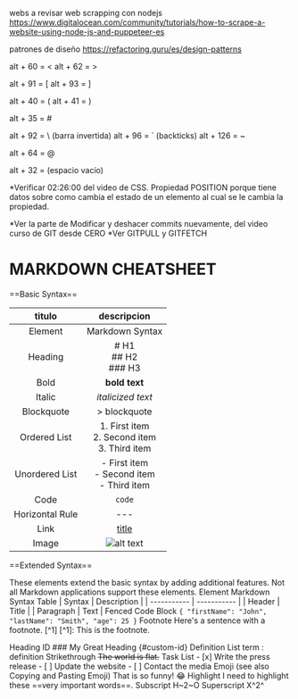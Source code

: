 webs a revisar
web scrapping con nodejs
https://www.digitalocean.com/community/tutorials/how-to-scrape-a-website-using-node-js-and-puppeteer-es

patrones de diseño
https://refactoring.guru/es/design-patterns



alt + 60 = <
alt + 62 = >

alt + 91 = [
alt + 93 = ]

alt + 40 = (
alt + 41 = )

alt + 35 = #

alt + 92 = \ (barra invertida)
alt + 96 = ` (backticks)
alt + 126 = ~

alt + 64 = @

alt + 32 =  (espacio vacío)

*Verificar 02:26:00 del video de CSS. Propiedad POSITION porque tiene datos sobre como cambia el estado de un elemento al cual se le cambia la propiedad.

*Ver la parte de Modificar y deshacer commits nuevamente, del video curso de GIT desde CERO
*Ver GITPULL y GITFETCH

# MARKDOWN CHEATSHEET
==Basic Syntax==

| titulo | descripcion |
|  :---:  |  :---:   |
|Element |	Markdown Syntax|
|Heading |	# H1 <br>## H2 <br> ### H3 |
|Bold 	 |	**bold text** |
|Italic	  |	*italicized text* |
|Blockquote 	| > blockquote |
|Ordered List 	|1. First item <br> 2. Second item <br> 3. Third item |
|Unordered List |- First item <br>- Second item <br> - Third item|
|Code 		|  `code`  |
|Horizontal Rule |	---  |
|Link 	| [title](https://www.example.com) |
|Image |	![alt text](image.jpg) |

==Extended Syntax==

These elements extend the basic syntax by adding additional features. Not all Markdown applications support these elements.
Element 	Markdown Syntax
		Table 	| Syntax | Description |
			| ----------- | ----------- |
			| Header | Title |
			| Paragraph | Text |
Fenced Code Block 	```
			{
			  "firstName": "John",
			  "lastName": "Smith",
 			 "age": 25
			}
			```
Footnote 	         Here's a sentence with a footnote. [^1]
		        [^1]: This is the footnote.

Heading ID 	        ### My Great Heading {#custom-id}
Definition List 	term
			: definition
Strikethrough 		~~The world is flat.~~
Task List 		- [x] Write the press release
			- [ ] Update the website
			- [ ] Contact the media
Emoji
(see also Copying and Pasting Emoji) 	That is so funny! :joy:
Highlight 	        I need to highlight these ==very important words==.
Subscript 		H~2~O
Superscript 		X^2^ 






 


















